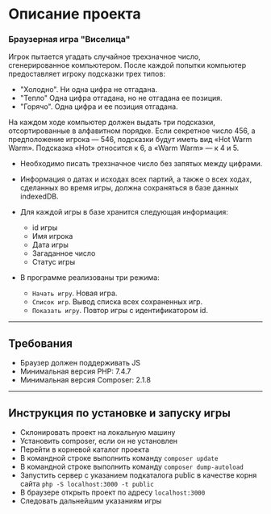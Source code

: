 ﻿# Описание проекта

### Браузерная игра "Виселица"
Игрок пытается угадать случайное трехзначное число, сгенерированное компьютером. После каждой попытки компьютер предоставляет игроку подсказки трех типов:
* "Холодно". Ни одна цифра не отгадана.
* "Тепло" Одна цифра отгадана, но не отгадана ее позиция. 
* "Горячо". Одна цифра и ее позиция отгадана.

На каждом ходе компьютер должен выдать три подсказки, отсортированные в алфавитном порядке. Если секретное число 456, а предположение игрока — 546, подсказки будут иметь вид «Hot Warm Warm». Подсказка «Hot» относится к 6, а «Warm Warm» — к 4 и 5.
* Необходимо писать трехзначное число без запятых между цифрами.

* Информация о датах и исходах всех партий, а также о всех ходах, сделанных во время игры, должна сохраняться в базе данных indexedDB.
* Для каждой игры в базе хранится следующая информация:
    * id игры
    * Имя игрока
    * Дата игры
    * Загаданное число
    * Статус игры

* В программе реализованы три режима:
    * `Начать игру`. Новая игра.
    * `Список игр`. Вывод списка всех сохраненных игр.
    * `Показать игру`. Повтор игры с идентификатором id.

* * *

## Требования

* Браузер должен поддерживать JS 
* Минимальная версия PHP: 7.4.7 
* Минимальная версия Composer: 2.1.8

* * *

## Инструкция по установке и запуску игры

* Склонировать проект на локальную машину
* Установить composer, если он не установлен
* Перейти в корневой каталог проекта
* В командной строке выполнить команду `composer update`
* В командной строке выполнить команду `composer dump-autoload`
* Запустить сервер с указанием подкаталога public в качестве корня сайта `php -S localhost:3000 -t public`
* В браузере открыть проект по адресу `localhost:3000`
* Следовать дальнейшим указаниям игры
